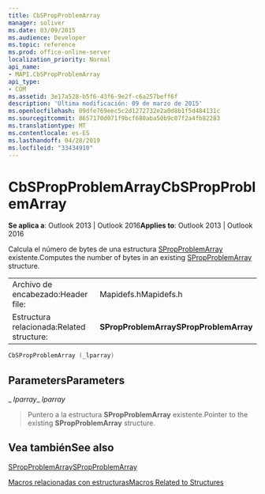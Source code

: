 ```yaml
---
title: CbSPropProblemArray
manager: soliver
ms.date: 03/09/2015
ms.audience: Developer
ms.topic: reference
ms.prod: office-online-server
localization_priority: Normal
api_name:
- MAPI.CbSPropProblemArray
api_type:
- COM
ms.assetid: 3e17a528-b5f6-43f6-9e2f-c6a257beff6f
description: 'Última modificación: 09 de marzo de 2015'
ms.openlocfilehash: 09dfe769eec5c2d1272732e2a0d8b1f5d484131c
ms.sourcegitcommit: 8657170d071f9bcf680aba50b9c07f2a4fb82283
ms.translationtype: MT
ms.contentlocale: es-ES
ms.lasthandoff: 04/28/2019
ms.locfileid: "33434910"
---
```

# <a name="cbspropproblemarray"></a><span data-ttu-id="8c22b-103">CbSPropProblemArray</span><span class="sxs-lookup"><span data-stu-id="8c22b-103">CbSPropProblemArray</span></span>

  
  
<span data-ttu-id="8c22b-104">**Se aplica a**: Outlook 2013 | Outlook 2016</span><span class="sxs-lookup"><span data-stu-id="8c22b-104">**Applies to**: Outlook 2013 | Outlook 2016</span></span> 
  
<span data-ttu-id="8c22b-105">Calcula el número de bytes de una estructura [SPropProblemArray](spropproblemarray.md) existente.</span><span class="sxs-lookup"><span data-stu-id="8c22b-105">Computes the number of bytes in an existing [SPropProblemArray](spropproblemarray.md) structure.</span></span> 
  
|||
|:-----|:-----|
|<span data-ttu-id="8c22b-106">Archivo de encabezado:</span><span class="sxs-lookup"><span data-stu-id="8c22b-106">Header file:</span></span>  <br/> |<span data-ttu-id="8c22b-107">Mapidefs.h</span><span class="sxs-lookup"><span data-stu-id="8c22b-107">Mapidefs.h</span></span>  <br/> |
|<span data-ttu-id="8c22b-108">Estructura relacionada:</span><span class="sxs-lookup"><span data-stu-id="8c22b-108">Related structure:</span></span>  <br/> |<span data-ttu-id="8c22b-109">**SPropProblemArray**</span><span class="sxs-lookup"><span data-stu-id="8c22b-109">**SPropProblemArray**</span></span> <br/> |
   
```cpp
CbSPropProblemArray (_lparray)
```

## <a name="parameters"></a><span data-ttu-id="8c22b-110">Parameters</span><span class="sxs-lookup"><span data-stu-id="8c22b-110">Parameters</span></span>

 <span data-ttu-id="8c22b-111">_ _lparray_</span><span class="sxs-lookup"><span data-stu-id="8c22b-111">_ _lparray_</span></span>
  
> <span data-ttu-id="8c22b-112">Puntero a la estructura **SPropProblemArray** existente.</span><span class="sxs-lookup"><span data-stu-id="8c22b-112">Pointer to the existing **SPropProblemArray** structure.</span></span> 
    
## <a name="see-also"></a><span data-ttu-id="8c22b-113">Vea también</span><span class="sxs-lookup"><span data-stu-id="8c22b-113">See also</span></span>



[<span data-ttu-id="8c22b-114">SPropProblemArray</span><span class="sxs-lookup"><span data-stu-id="8c22b-114">SPropProblemArray</span></span>](spropproblemarray.md)


[<span data-ttu-id="8c22b-115">Macros relacionadas con estructuras</span><span class="sxs-lookup"><span data-stu-id="8c22b-115">Macros Related to Structures</span></span>](macros-related-to-structures.md)

